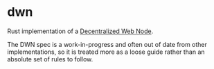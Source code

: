 # dwn

<!-- cargo-rdme start -->

Rust implementation of a [Decentralized Web Node](https://identity.foundation/decentralized-web-node/spec/).

The DWN spec is a work-in-progress and often out of date from other implementations,
so it is treated more as a loose guide rather than an absolute set of rules to follow.

<!-- cargo-rdme end -->
